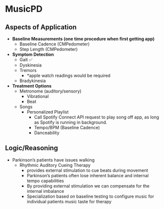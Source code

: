 # MusicPD

## Aspects of Application

- **Baseline Measurements (one time procedure when first getting app)**
    - Baseline Cadence (CMPedometer)
    - Step Length (CMPedometer)
- **Symptom Detection**
    - Gait ✅
    - Dyskinesia
    - Tremors
        - *apple watch readings would be required
    - Bradykinesia
- **Treatment Options**
    - Metronome (auditory/sensory)
        - Vibrational
        - Beat
    - Songs
        - Personalized Playlist
            - Call Spotify Connect API request to play song off app, as long as Spotify is running in background.
            - Tempo/BPM (Baseline Cadence)
            - Danceability

## Logic/Reasoning

- Parkinson’s patients have issues walking
    - Rhythmic Auditory Cueing Therapy
        - provides external stimulation to cue beats during movement
        - Parkinson’s patients often lose inherent balance and internal tempo capabilities
        - By providing external stimulation we can compensate for the internal imbalance
        - Specialization based on baseline testing to configure music for individual patients music taste for therapy
